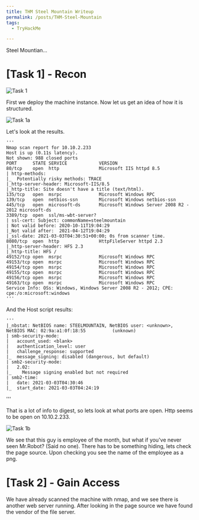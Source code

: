 ```yaml
---
title: THM Steel Mountain Writeup
permalink: /posts/THM-Steel-Mountain
tags:
  - TryHackMe

---  
```

Steel Mountian...

# [Task 1] - Recon

![Task 1]()

First we deploy the machine instance. Now let us get an idea of how it is structured.

![Task 1a]()

Let's look at the results.

    '''
    Nmap scan report for 10.10.2.233
    Host is up (0.11s latency).
    Not shown: 988 closed ports
    PORT      STATE SERVICE            VERSION
    80/tcp    open  http               Microsoft IIS httpd 8.5
    | http-methods: 
    |_  Potentially risky methods: TRACE
    |_http-server-header: Microsoft-IIS/8.5
    |_http-title: Site doesn't have a title (text/html).
    135/tcp   open  msrpc              Microsoft Windows RPC
    139/tcp   open  netbios-ssn        Microsoft Windows netbios-ssn
    445/tcp   open  microsoft-ds       Microsoft Windows Server 2008 R2 - 2012 microsoft-ds
    3389/tcp  open  ssl/ms-wbt-server?
    | ssl-cert: Subject: commonName=steelmountain
    | Not valid before: 2020-10-11T19:04:29
    |_Not valid after:  2021-04-12T19:04:29
    |_ssl-date: 2021-03-03T04:30:51+00:00; 0s from scanner time.
    8080/tcp  open  http               HttpFileServer httpd 2.3
    |_http-server-header: HFS 2.3
    |_http-title: HFS /
    49152/tcp open  msrpc              Microsoft Windows RPC
    49153/tcp open  msrpc              Microsoft Windows RPC
    49154/tcp open  msrpc              Microsoft Windows RPC
    49155/tcp open  msrpc              Microsoft Windows RPC
    49156/tcp open  msrpc              Microsoft Windows RPC
    49163/tcp open  msrpc              Microsoft Windows RPC
    Service Info: OSs: Windows, Windows Server 2008 R2 - 2012; CPE: cpe:/o:microsoft:windows
    '''
    
And the Host script results: 

    '''
    |_nbstat: NetBIOS name: STEELMOUNTAIN, NetBIOS user: <unknown>, NetBIOS MAC: 02:9a:a1:0f:18:55          (unknown)
    | smb-security-mode: 
    |   account_used: <blank>
    |   authentication_level: user
    |   challenge_response: supported
    |_  message_signing: disabled (dangerous, but default)
    | smb2-security-mode: 
    |   2.02: 
    |_    Message signing enabled but not required
    | smb2-time: 
    |   date: 2021-03-03T04:30:46
    |_  start_date: 2021-03-03T04:24:19
   '''
   
That is a lot of info to digest, so lets look at what ports are open. Http seems to be open on 10.10.2.233.

![Task 1b]()

We see that this guy is employee of the month, but what if you've never seen Mr.Robot? (Said no one). 
There has to be something hiding, lets check the page source. Upon checking you see the name of the employee as a png.

# [Task 2] - Gain Access

We have already scanned the machine with nmap, and we see there is another web server running.
After looking in the page source we have found the vendor of the file server.


